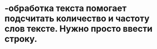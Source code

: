 # -обработка текста помогает подсчитать количество и частоту слов тексте. Нужно просто ввести строку.
